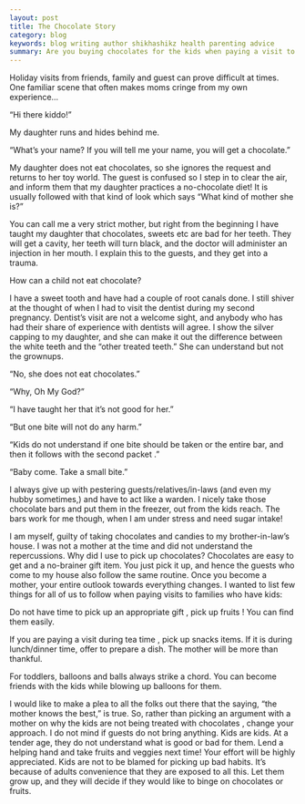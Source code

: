 ```yaml
---
layout: post
title: The Chocolate Story
category: blog
keywords: blog writing author shikhashikz health parenting advice
summary: Are you buying chocolates for the kids when paying a visit to them? STOP
---
```


Holiday visits from friends, family and guest can prove difficult at times. One familiar scene that often makes moms cringe from my own experience…

“Hi there kiddo!”

My daughter runs and hides behind me.

“What’s your name? If you will tell me your name, you will get a chocolate.”

My daughter does not eat chocolates, so she ignores the request and returns to her toy world. The guest is confused so I step in to clear the air, and inform them that my daughter practices a no-chocolate diet! It is usually followed with that kind of look which says “What kind of mother she is?”

You can call me a very strict mother, but right from the beginning I have taught my daughter that chocolates, sweets etc are bad for her teeth. They will get a cavity, her teeth will turn black, and the doctor will administer an injection in her mouth. I explain this to the guests, and they get into a trauma.

How can a child not eat chocolate?

I have a sweet tooth and have had a couple of root canals done. I still shiver at the thought of when I had to visit the dentist during my second pregnancy. Dentist’s visit are not a welcome sight, and anybody who has had their share of experience with dentists will agree. I show the silver capping to my daughter, and she can make it out the difference between the white teeth and the “other treated teeth.” She can understand but not the grownups.

“No, she does not eat chocolates.”

“Why, Oh My God?”

“I have taught her that it’s not good for her.”

“But one bite will not do any harm.”

“Kids do not understand if one bite should be taken or the entire bar, and then it follows with the second packet .”

“Baby come. Take a small bite.”

I always give up with pestering guests/relatives/in-laws (and even my hubby sometimes,) and have to act like a warden. I nicely take those chocolate bars and put them in the freezer, out from the kids reach. The bars work for me though, when I am under stress and need sugar intake!

I am myself, guilty of taking chocolates and candies to my brother-in-law’s house. I was not a mother at the time and did not understand the repercussions. Why did I use to pick up chocolates? Chocolates are easy to get and a no-brainer gift item. You just pick it up, and hence the guests who come to my house also follow the same routine. Once you become a mother, your entire outlook towards everything changes. I wanted to list few things for all of us to follow when paying visits to families who have kids:

Do not have time to pick up an appropriate gift , pick up fruits ! You can find them easily.

If you are paying a visit during tea time , pick up snacks items. If it is during lunch/dinner time, offer to prepare a dish. The mother will be more than thankful.

For toddlers, balloons and balls always strike a chord. You can become friends with the kids while blowing up balloons for them.

I would like to make a plea to all the folks out there that the saying, “the mother knows the best,” is true. So, rather than picking an argument with a mother on why the kids are not being treated with chocolates , change your approach. I do not mind if guests do not bring anything. Kids are kids. At a tender age, they do not understand what is good or bad for them. Lend a helping hand and take fruits and veggies next time! Your effort will be highly appreciated. Kids are not to be blamed for picking up bad habits. It’s because of adults convenience that they are exposed to all this. Let them grow up, and they will decide if they would like to binge on chocolates or fruits.
